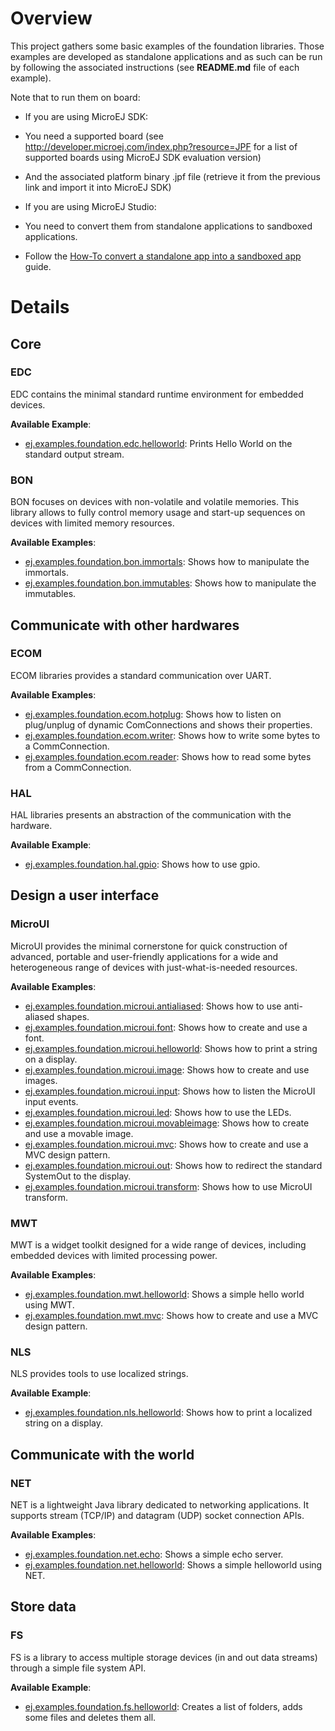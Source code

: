 # Overview
This project gathers some basic examples of the foundation libraries. Those examples are developed as standalone applications and as such can be run by following the associated instructions (see **README.md** file of each example).

Note that to run them on board:

* If you are using MicroEJ SDK:
 * You need a supported board (see http://developer.microej.com/index.php?resource=JPF for a list of supported boards using MicroEJ SDK evaluation version)
 * And the associated platform binary .jpf file (retrieve it from the previous link and import it into MicroEJ SDK)

* If you are using MicroEJ Studio:
 * You need to convert them from standalone applications to sandboxed applications.
 * Follow the [How-To convert a standalone app into a sandboxed app](https://github.com/MicroEJ/How-To/tree/master/StandaloneToSandboxed) guide.

# Details
## Core
### EDC
EDC contains the minimal standard runtime environment for embedded devices.

**Available Example**:
* [ej.examples.foundation.edc.helloworld](ej.examples.foundation.edc.helloworld): Prints Hello World on the standard output stream.

### BON
BON focuses on devices with non-volatile and volatile memories. This library allows to fully control memory usage and start-up sequences on devices with limited memory resources.

**Available Examples**:

* [ej.examples.foundation.bon.immortals](ej.examples.foundation.bon.immortals): Shows how to manipulate the immortals.
* [ej.examples.foundation.bon.immutables](ej.examples.foundation.bon.immutables): Shows how to manipulate the immutables.


## Communicate with other hardwares

### ECOM
ECOM libraries provides a standard communication over UART.

**Available Examples**:
* [ej.examples.foundation.ecom.hotplug](ej.examples.foundation.ecom.hotplug): Shows how to listen on plug/unplug of dynamic ComConnections and shows their properties.
* [ej.examples.foundation.ecom.writer](ej.examples.foundation.ecom.writer): Shows how to write some bytes to a CommConnection.
* [ej.examples.foundation.ecom.reader](ej.examples.foundation.ecom.reader): Shows how to read some bytes from a CommConnection.

### HAL
HAL libraries presents an abstraction of the communication with the hardware.

**Available Example**:
* [ej.examples.foundation.hal.gpio](ej.examples.foundation.hal.gpio): Shows how to use gpio.


## Design a user interface

### MicroUI
MicroUI provides the minimal cornerstone for quick construction of advanced, portable and user-friendly applications for a wide and heterogeneous range of devices with just-what-is-needed resources.

**Available Examples**:
* [ej.examples.foundation.microui.antialiased](ej.examples.foundation.microui.antialiased): Shows how to use anti-aliased shapes.
* [ej.examples.foundation.microui.font](ej.examples.foundation.microui.font): Shows how to create and use a font.
* [ej.examples.foundation.microui.helloworld](ej.examples.foundation.microui.helloworld): Shows how to print a string on a display.
* [ej.examples.foundation.microui.image](ej.examples.foundation.microui.image): Shows how to create and use images.
* [ej.examples.foundation.microui.input](ej.examples.foundation.microui.input): Shows how to listen the MicroUI input events.
* [ej.examples.foundation.microui.led](ej.examples.foundation.microui.led): Shows how to use the LEDs.
* [ej.examples.foundation.microui.movableimage](ej.examples.foundation.microui.movableimage): Shows how to create and use a movable image.
* [ej.examples.foundation.microui.mvc](ej.examples.foundation.microui.mvc): Shows how to create and use a MVC design pattern.
* [ej.examples.foundation.microui.out](ej.examples.foundation.microui.out): Shows how to redirect the standard SystemOut to the display.
* [ej.examples.foundation.microui.transform](ej.examples.foundation.microui.transform): Shows how to use MicroUI transform.

### MWT
MWT is a widget toolkit designed for a wide range of devices, including embedded devices with limited processing power.

**Available Examples**:
* [ej.examples.foundation.mwt.helloworld](ej.examples.foundation.mwt.helloworld): Shows a simple hello world using MWT.
* [ej.examples.foundation.mwt.mvc](ej.examples.foundation.mwt.mvc): Shows how to create and use a MVC design pattern.

### NLS
NLS provides tools to use localized strings.

**Available Example**:
* [ej.examples.foundation.nls.helloworld](ej.examples.foundation.nls.helloworld): Shows how to print a localized string on a display.


## Communicate with the world

### NET
NET is a lightweight Java library dedicated to networking applications. It supports stream (TCP/IP) and datagram (UDP) socket connection APIs.

**Available Examples**:
* [ej.examples.foundation.net.echo](ej.examples.foundation.net.echo): Shows a simple echo server.
* [ej.examples.foundation.net.helloworld](ej.examples.foundation.net.helloworld): Shows a simple helloworld using NET.

## Store data

### FS
FS is a library to access multiple storage devices (in and out data streams) through a simple file system API.

**Available Example**:
* [ej.examples.foundation.fs.helloworld](ej.examples.foundation.fs.helloworld): Creates a list of folders, adds some files and deletes them all.
